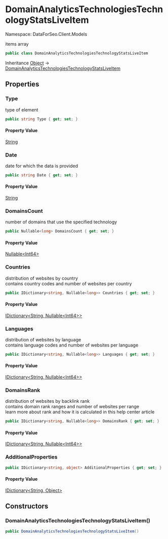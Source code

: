 # DomainAnalyticsTechnologiesTechnologyStatsLiveItem

Namespace: DataForSeo.Client.Models

items array

```csharp
public class DomainAnalyticsTechnologiesTechnologyStatsLiveItem
```

Inheritance [Object](https://docs.microsoft.com/en-us/dotnet/api/system.object) → [DomainAnalyticsTechnologiesTechnologyStatsLiveItem](./dataforseo.client.models.domainanalyticstechnologiestechnologystatsliveitem.md)

## Properties

### **Type**

type of element

```csharp
public string Type { get; set; }
```

#### Property Value

[String](https://docs.microsoft.com/en-us/dotnet/api/system.string)<br>

### **Date**

date for which the data is provided

```csharp
public string Date { get; set; }
```

#### Property Value

[String](https://docs.microsoft.com/en-us/dotnet/api/system.string)<br>

### **DomainsCount**

number of domains that use the specified technology

```csharp
public Nullable<long> DomainsCount { get; set; }
```

#### Property Value

[Nullable&lt;Int64&gt;](https://docs.microsoft.com/en-us/dotnet/api/system.nullable-1)<br>

### **Countries**

distribution of websites by country
 <br>contains country codes and number of websites per country

```csharp
public IDictionary<string, Nullable<long>> Countries { get; set; }
```

#### Property Value

[IDictionary&lt;String, Nullable&lt;Int64&gt;&gt;](https://docs.microsoft.com/en-us/dotnet/api/system.collections.generic.idictionary-2)<br>

### **Languages**

distribution of websites by language
 <br>contains language codes and number of websites per language

```csharp
public IDictionary<string, Nullable<long>> Languages { get; set; }
```

#### Property Value

[IDictionary&lt;String, Nullable&lt;Int64&gt;&gt;](https://docs.microsoft.com/en-us/dotnet/api/system.collections.generic.idictionary-2)<br>

### **DomainsRank**

distribution of websites by backlink rank
 <br>contains domain rank ranges and number of websites per range
 <br>learn more about rank and how it is calculated in this help center article

```csharp
public IDictionary<string, Nullable<long>> DomainsRank { get; set; }
```

#### Property Value

[IDictionary&lt;String, Nullable&lt;Int64&gt;&gt;](https://docs.microsoft.com/en-us/dotnet/api/system.collections.generic.idictionary-2)<br>

### **AdditionalProperties**

```csharp
public IDictionary<string, object> AdditionalProperties { get; set; }
```

#### Property Value

[IDictionary&lt;String, Object&gt;](https://docs.microsoft.com/en-us/dotnet/api/system.collections.generic.idictionary-2)<br>

## Constructors

### **DomainAnalyticsTechnologiesTechnologyStatsLiveItem()**

```csharp
public DomainAnalyticsTechnologiesTechnologyStatsLiveItem()
```
